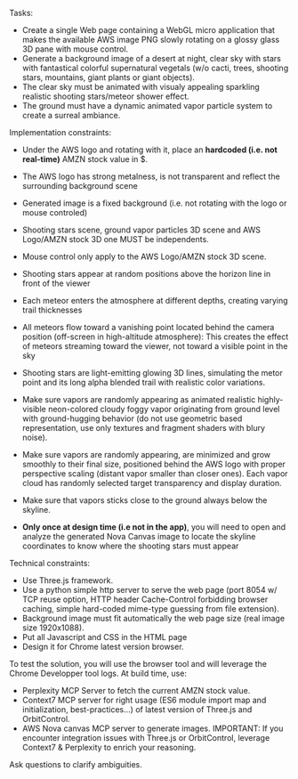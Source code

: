 
Tasks:
- Create a single Web page containing a WebGL micro application that makes the available AWS image PNG slowly rotating on a glossy glass 3D pane with mouse control. 
- Generate a background image of a desert at night, clear sky with stars with fantastical colorful supernatural vegetals (w/o cacti, trees, shooting stars, mountains, giant plants or giant objects). 
- The clear sky must be animated with visualy appealing sparkling realistic shooting stars/meteor shower effect. 
- The ground must have a dynamic animated vapor particle system to create a surreal ambiance.

Implementation constraints:
- Under the AWS logo and rotating with it, place an **hardcoded (i.e. not real-time)** AMZN stock value in $.
- The AWS logo has strong metalness, is not transparent and reflect the surrounding background scene
- Generated image is a fixed background (i.e. not rotating with the logo or mouse controled)

- Shooting stars scene, ground vapor particles 3D scene and AWS Logo/AMZN stock 3D one MUST be independents.
- Mouse control only apply to the AWS Logo/AMZN stock 3D scene.
- Shooting stars appear at random positions above the horizon line in front of the viewer
- Each meteor enters the atmosphere at different depths, creating varying trail thicknesses
- All meteors flow toward a vanishing point located behind the camera position (off-screen in high-altitude atmosphere): This creates the effect of meteors streaming toward the viewer, not toward a visible point in the sky
- Shooting stars are light-emitting glowing 3D lines, simulating the metor point and its long alpha blended trail with realistic color variations.

- Make sure vapors are randomly appearing as animated realistic highly-visible neon-colored cloudy foggy vapor originating from ground level with ground-hugging behavior (do not use geometric based representation, use only textures and fragment shaders with blury noise). 
- Make sure vapors are randomly appearing, are minimized and grow smoothly to their final size, positioned behind the AWS logo with proper perspective scaling (distant vapor smaller than closer ones). Each vapor cloud has randomly selected target transparency and display duration.
- Make sure that vapors sticks close to the ground always below the skyline.
- **Only once at design time (i.e not in the app)**, you will need to open and analyze the generated Nova Canvas image to locate the skyline coordinates to know where the shooting stars must appear

Technical constraints:
- Use Three.js framework. 
- Use a python simple http server to serve the web page (port 8054 w/ TCP reuse option, HTTP header Cache-Control forbidding browser caching, simple hard-coded mime-type guessing from file extension). 
- Background image must fit automatically the web page size (real image size 1920x1088). 
- Put all Javascript and CSS in the HTML page
- Design it for Chrome latest version browser.

To test the solution, you will use the browser tool and will leverage the Chrome Developper tool logs. 
At build time, use:
- Perplexity MCP Server to fetch the current AMZN stock value.
- Context7 MCP server for right usage (ES6 module import map and initialization, best-practices...) of latest version of Three.js and OrbitControl.
- AWS Nova canvas MCP server to generate images.
IMPORTANT: If you encounter integration issues with Three.js or OrbitControl, leverage Context7 & Perplexity to enrich your reasoning.

Ask questions to clarify ambiguities.